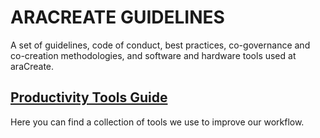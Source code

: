 # ARACREATE GUIDELINES
A set of guidelines, code of conduct, best practices, co-governance and co-creation methodologies, and software and hardware tools used at araCreate.

## [Productivity Tools Guide](#productivity-tools)
Here you can find a collection of tools we use to improve our workflow.


